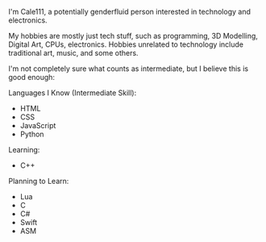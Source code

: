 I'm Cale111, a potentially genderfluid person interested in technology and electronics.

My hobbies are mostly just tech stuff, such as programming, 3D Modelling, Digital Art, CPUs, electronics. Hobbies unrelated to technology include traditional art, music, and some others.

I'm not completely sure what counts as intermediate, but I believe this is good enough:

Languages I Know (Intermediate Skill):
- HTML
- CSS
- JavaScript
- Python

Learning:
- C++

Planning to Learn:
- Lua
- C
- C#
- Swift
- ASM
